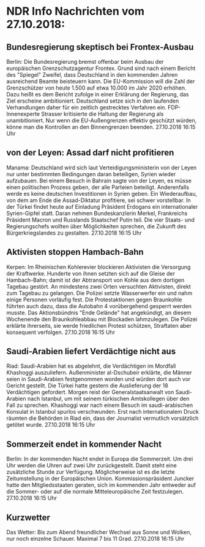 # NDR Info Nachrichten vom 27.10.2018:


## Bundesregierung skeptisch bei Frontex-Ausbau
Berlin: Die Bundesregierung bremst offenbar beim Ausbau der europäischen Grenzschutzagentur Frontex. Grund sind nach einem Bericht des "Spiegel" Zweifel, dass Deutschland in den kommenden Jahren ausreichend Beamte beisteuern kann. Die EU-Kommission will die Zahl der Grenzschützer von heute 1.500 auf etwa 10.000 im Jahr 2020 erhöhen. Dazu heißt es dem Bericht zufolge in einer Erklärung der Regierung, das Ziel erscheine ambitioniert. Deutschland setze sich in den laufenden Verhandlungen daher für ein zeitlich gestrecktes Verfahren ein. FDP-Innenexperte Strasser kritisierte die Haltung der Regierung als unambitioniert. Nur wenn die EU-Außengrenzen effektiv geschützt würden, könne man die Kontrollen an den Binnengrenzen beenden. 27.10.2018 16:15 Uhr 

## von der Leyen: Assad darf nicht profitieren
Manama:	Deutschland wird sich laut Verteidigungsministerin von der Leyen nur unter bestimmten Bedingungen daran beteiligen, Syrien wieder aufzubauen. Bei einem Besuch in Bahrain sagte von der Leyen, es müsse einen politischen Prozess geben, der alle Parteien beteiligt. Anderenfalls werde es keine deutschen Investitionen in Syrien geben. Ein Wiederaufbau, von dem am Ende die Assad-Diktatur profitiere, sei schwer vorstellbar. In der Türkei findet heute auf Einladung Präsident Erdogans ein internationaler Syrien-Gipfel statt. Daran nehmen Bundeskanzlerin Merkel, Frankreichs Präsident Macron und Russlands Staatschef Putin teil. Die vier Staats- und Regierungschefs wollten über Möglichkeiten sprechen, die Zukunft des Bürgerkriegslandes zu gestalten. 27.10.2018 16:15 Uhr 

## Aktivisten stoppen Hambach-Bahn
Kerpen:	Im Rheinischen Kohlerevier blockieren Aktivisten die Versorgung der Kraftwerke. Hunderte von ihnen setzten sich auf die Gleise der Hambach-Bahn; damit ist der Abtransport von Kohle aus dem dortigen Tagebau gestört. An mindestens zwei Orten versuchten Aktivisten, direkt zum Tagebau zu gelangen. Die Polizei setzte Wasserwerfer ein und nahm einige Personen vorläufig fest. Die Protestaktionen gegen Braunkohle führten auch dazu, dass die Autobahn 4 vorübergehend gesperrt werden musste. Das Aktionsbündnis "Ende Gelände" hat angekündigt, an diesem Wochenende den Braunkohleabbau mit Blockaden lahmzulegen. Die Polizei erklärte ihrerseits, sie werde friedlichen Protest schützen, Straftaten aber konsequent verfolgen. 27.10.2018 16:15 Uhr 

## Saudi-Arabien liefert Verdächtige nicht aus
Riad: Saudi-Arabien hat es abgelehnt, die Verdächtigen im Mordfall Khashoggi auszuliefern. Außenminister al-Dschubeir erklärte, die Männer seien in Saudi-Arabien festgenommen worden und würden dort auch vor Gericht gestellt. Die Türkei hatte gestern die Auslieferung der 18 Verdächtigen gefordert. Morgen reist der Generalstaatsanwalt von Saudi-Arabien nach Istanbul, um mit seinem türkischen Amtskollegen über den Fall zu sprechen. Khashoggi war nach einem Besuch im saudi-arabischen Konsulat in Istanbul spurlos verschwunden. Erst nach internationalem Druck räumten die Behörden in Riad ein, dass der Journalist vermutlich vorsätzlich getötet wurde. 27.10.2018 16:15 Uhr 

## Sommerzeit endet in kommender Nacht
Berlin: In der kommenden Nacht endet in Europa die Sommerzeit. Um drei Uhr werden die Uhren auf zwei Uhr zurückgestellt. Damit steht eine zusätzliche Stunde zur Verfügung. Möglicherweise ist es die letzte Zeitumstellung in der Europäischen Union. Kommissionspräsident Juncker hatte den Mitgliedsstaaten geraten, sich im kommenden Jahr entweder auf die Sommer- oder auf die normale Mitteleuropäische Zeit festzulegen. 27.10.2018 16:15 Uhr 

## Kurzwetter
Das Wetter: Bis zum Abend freundlicher Wechsel aus Sonne und Wolken, nur noch einzelne Schauer. Maximal 7 bis 11 Grad. 27.10.2018 16:15 Uhr 
